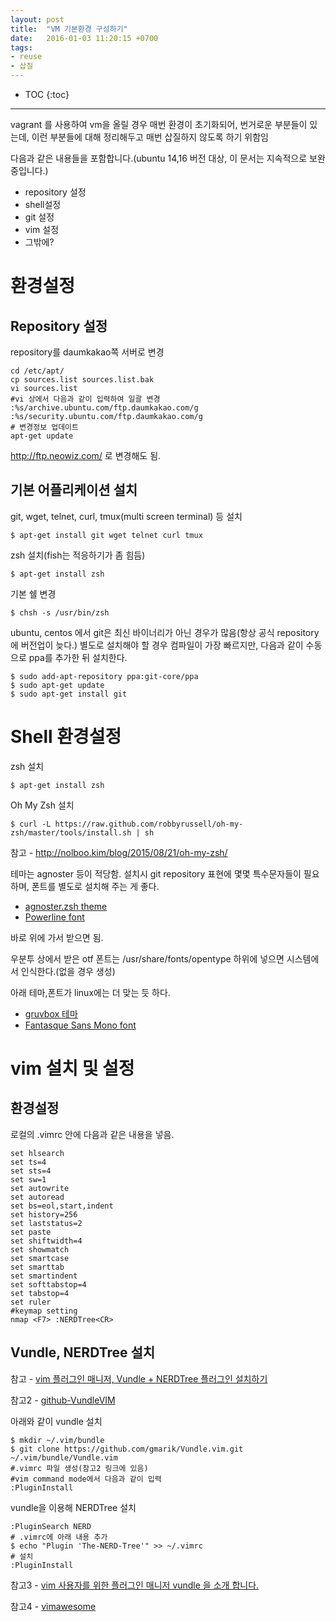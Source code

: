 ```yaml
---
layout: post
title:  "VM 기본환경 구성하기"
date:   2016-01-03 11:20:15 +0700
tags:
- reuse
- 삽질
---
```


* TOC
{:toc}

---

vagrant 를 사용하여 vm을 올릴 경우 매번 환경이 초기화되어, 번거로운 부분들이 있는데, 이런 부분들에 대해 정리해두고 매번 삽질하지 않도록 하기 위함임

다음과 같은 내용들을 포함합니다.(ubuntu 14,16 버전 대상, 이 문서는 지속적으로 보완중입니다.)

- repository 설정
- shell설정
- git 설정
- vim 설정
- 그밖에?


# 환경설정

## Repository 설정

repository를 daumkakao쪽 서버로 변경

    cd /etc/apt/
    cp sources.list sources.list.bak
    vi sources.list
    #vi 상에서 다음과 같이 입력하여 일괄 변경
    :%s/archive.ubuntu.com/ftp.daumkakao.com/g
    :%s/security.ubuntu.com/ftp.daumkakao.com/g
    # 변경정보 업데이트
    apt-get update

http://ftp.neowiz.com/ 로 변경해도 됨.

## 기본 어플리케이션 설치

git, wget, telnet, curl, tmux(multi screen terminal) 등 설치

    $ apt-get install git wget telnet curl tmux

zsh 설치(fish는 적응하기가 좀 힘듬)

    $ apt-get install zsh

기본 쉘 변경

    $ chsh -s /usr/bin/zsh

ubuntu, centos 에서 git은 최신 바이너리가 아닌 경우가 많음(항상 공식 repository에 버전업이 늦다.)
별도로 설치해야 할 경우 컴파일이 가장 빠르지만, 다음과 같이 수동으로 ppa를 추가한 뒤 설치한다.

    $ sudo add-apt-repository ppa:git-core/ppa
    $ sudo apt-get update
    $ sudo apt-get install git


# Shell 환경설정

zsh 설치

    $ apt-get install zsh

Oh My Zsh 설치

    $ curl -L https://raw.github.com/robbyrussell/oh-my-zsh/master/tools/install.sh | sh

참고 - http://nolboo.kim/blog/2015/08/21/oh-my-zsh/

테마는 agnoster 등이 적당함. 설치시 git repository 표현에 몇몇 특수문자들이 필요하며, 폰트를 별도로 설치해 주는 게 좋다.

- [agnoster.zsh theme](https://gist.github.com/agnoster/371287)
- [Powerline font](https://github.com/powerline/fonts)

바로 위에 가서 받으면 됨.

우분투 상에서 받은 otf 폰트는 /usr/share/fonts/opentype 하위에 넣으면 시스템에서 인식한다.(없을 경우 생성)

아래 테마,폰트가 linux에는 더 맞는 듯 하다.

- [gruvbox 테마](https://github.com/morhetz/gruvbox)
- [Fantasque Sans Mono font](https://github.com/belluzj/fantasque-sans)

# vim 설치 및 설정

## 환경설정 ##

로컬의 .vimrc 안에 다음과 같은 내용을 넣음.

    set hlsearch
    set ts=4
    set sts=4
    set sw=1
    set autowrite
    set autoread
    set bs=eol,start,indent
    set history=256
    set laststatus=2
    set paste
    set shiftwidth=4
    set showmatch
    set smartcase
    set smarttab
    set smartindent
    set softtabstop=4
    set tabstop=4
    set ruler
    #keymap setting
    nmap <F7> :NERDTree<CR>

## Vundle, NERDTree 설치 ##

참고 - [vim 플러그인 매니저, Vundle + NERDTree 플러그인 설치하기](https://dobest.io/install-vundle-and-nerdtree/)

참고2 - [github-VundleVIM](https://github.com/VundleVim/Vundle.vim)

아래와 같이 vundle 설치

    $ mkdir ~/.vim/bundle
    $ git clone https://github.com/gmarik/Vundle.vim.git ~/.vim/bundle/Vundle.vim
    #.vimrc 파일 생성(참고2 링크에 있음)
    #vim command mode에서 다음과 같이 입력
    :PluginInstall

vundle을 이용해 NERDTree 설치

    :PluginSearch NERD
    # .vimrc에 아래 내용 추가
    $ echo "Plugin 'The-NERD-Tree'" >> ~/.vimrc
    # 설치
    :PluginInstall

참고3 - [vim 사용자를 위한 플러그인 매니저 vundle 을 소개 합니다.](https://kldp.org/node/125263)

참고4 - [vimawesome](http://vimawesome.com)
